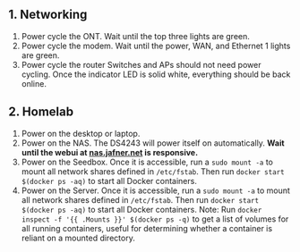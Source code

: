 ## 1. Networking
1. Power cycle the ONT. Wait until the top three lights are green.
2. Power cycle the modem. Wait until the power, WAN, and Ethernet 1 lights are green.
3. Power cycle the router
Switches and APs should not need power cycling. Once the indicator LED is solid white, everything should be back online.

## 2. Homelab
1. Power on the desktop or laptop.
2. Power on the NAS. The DS4243 will power itself on automatically. **Wait until the webui at [nas.jafner.net](http://nas.jafner.net) is responsive.**
3. Power on the Seedbox. Once it is accessible, run a `sudo mount -a` to mount all network shares defined in `/etc/fstab`. Then run `docker start $(docker ps -aq)` to start all Docker containers. 
4. Power on the Server. Once it is accessible, run a `sudo mount -a` to mount all network shares defined in `/etc/fstab`. Then run `docker start $(docker ps -aq)` to start all Docker containers. Note: Run `docker inspect -f '{{ .Mounts }}' $(docker ps -q)` to get a list of volumes for all running containers, useful for determining whether a container is reliant on a mounted directory.

